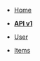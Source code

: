 <!-- docs/_sidebar.md -->

- [Home](/)

- [**API v1**](api/api.md 'The greatest guide in the world')
- [User](api/user.md 'The greatest guide in the world')
- [Items](api/items.md 'The greatest guide in the world')
